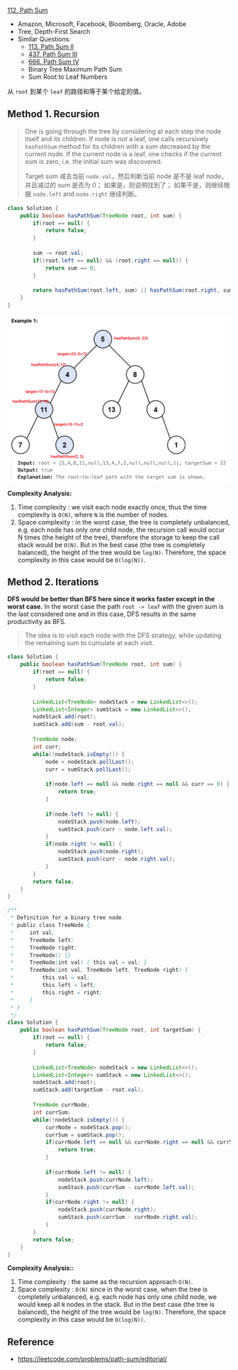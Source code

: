 [112. Path Sum](https://leetcode.com/problems/path-sum/)

* Amazon, Microsoft, Facebook, Bloomberg, Oracle, Adobe
* Tree, Depth-First Search
* Similar Questions:
    * [113. Path Sum II](https://leetcode.com/problems/path-sum-ii/)
    * [437. Path Sum III](https://leetcode.com/problems/path-sum-iii/)
    * [666. Path Sum IV](https://leetcode.com/problems/path-sum-iv/)
    * Binary Tree Maximum Path Sum
    * Sum Root to Leaf Numbers

从 `root` 到某个 `leaf` 的路径和等于某个给定的值。


## Method 1. Recursion
> One is going through the tree by considering at each step the node itself and its children.
> If node is *not* a leaf, one calls recursively `hasPathSum` method for its children with a sum decreased by the current node.
> If the current node is a leaf, one checks if the current sum is zero, i.e. the initial sum was discovered.
>
> Target sum 减去当前 `node.val`，然后判断当前 node 是不是 leaf node，并且减过的 sum 是否为 0；
> 如果是，则说明找到了；
> 如果不是，则继续根据 `node.left` and `node.right` 继续判断。
```java 
class Solution {
    public boolean hasPathSum(TreeNode root, int sum) {
        if(root == null) {
            return false;
        }
        
        sum -= root.val;
        if((root.left == null) && (root.right == null)) {
            return sum == 0;
        }
        
        return hasPathSum(root.left, sum) || hasPathSum(root.right, sum);
    }
}
```
![](images/112_Example1.png)

**Complexity Analysis:**
1. Time complexity : we visit each node exactly once, thus the time complexity is `O(N)`, where `N` is the number of nodes.
2. Space complexity : in the worst case, the tree is completely unbalanced, e.g. each node has only one child node, the recursion call would occur N times (the height of the tree), therefore the storage to keep the call stack would be `O(N)`. But in the best case (the tree is completely balanced), the height of the tree would be `log⁡(N)`. Therefore, the space complexity in this case would be `O(log⁡(N))`. 

  
## Method 2. Iterations
**DFS would be better than BFS here since it works faster except in the worst case.** In the worst case the path `root -> leaf` with the given sum is the last considered one and in this case, DFS results in the same productivity as BFS.

> The idea is to visit each node with the DFS strategy, while updating the remaining sum to cumulate at each visit.

```Java 
class Solution {
    public boolean hasPathSum(TreeNode root, int sum) {
        if(root == null) {
            return false;
        }
        
        LinkedList<TreeNode> nodeStack = new LinkedList<>();
        LinkedList<Integer> sumStack = new LinkedList<>();
        nodeStack.add(root);
        sumStack.add(sum - root.val);
        
        TreeNode node;
        int curr;
        while(!nodeStack.isEmpty()) {
            node = nodeStack.pollLast();
            curr = sumStack.pollLast();
            
            if(node.left == null && node.right == null && curr == 0) {
                return true;
            }
            
            if(node.left != null) {
                nodeStack.push(node.left);
                sumStack.push(curr - node.left.val);
            }
            if(node.right != null) {
                nodeStack.push(node.right);
                sumStack.push(curr - node.right.val);
            }
        }
        return false;
    }
}
```

```Java
/**
 * Definition for a binary tree node.
 * public class TreeNode {
 *     int val;
 *     TreeNode left;
 *     TreeNode right;
 *     TreeNode() {}
 *     TreeNode(int val) { this.val = val; }
 *     TreeNode(int val, TreeNode left, TreeNode right) {
 *         this.val = val;
 *         this.left = left;
 *         this.right = right;
 *     }
 * }
 */
class Solution {
    public boolean hasPathSum(TreeNode root, int targetSum) {
        if(root == null) {
            return false;
        }

        LinkedList<TreeNode> nodeStack = new LinkedList<>();
        LinkedList<Integer> sumStack = new LinkedList<>();
        nodeStack.add(root);
        sumStack.add(targetSum - root.val);

        TreeNode currNode;
        int currSum;
        while(!nodeStack.isEmpty()) {
            currNode = nodeStack.pop();
            currSum = sumStack.pop();
            if(currNode.left == null && currNode.right == null && currSum == 0) {
                return true;
            }

            if(currNode.left != null) {
                nodeStack.push(currNode.left);
                sumStack.push(currSum - currNode.left.val);
            }
            if(currNode.right != null) {
                nodeStack.push(currNode.right);
                sumStack.push(currSum - currNode.right.val);
            }
        }
        return false;
    }
}
```
**Complexity Analysis::**
1. Time complexity : the same as the recursion approach `O(N)`.
2. Space complexity : `O(N)` since in the worst case, when the tree is completely unbalanced, e.g. each node has only one child node, we would keep all `N` nodes in the stack. But in the best case (the tree is balanced), the height of the tree would be `log⁡(N)`. Therefore, the space complexity in this case would be `O(log⁡(N))`.


## Reference
* https://leetcode.com/problems/path-sum/editorial/